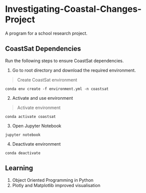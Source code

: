 # Investigating-Coastal-Changes-Project
A program for a school research project.

## CoastSat Dependencies
Run the following steps to ensure CoastSat dependencies.

1. Go to root directory and download the required environment.

> Create CoastSat environment

`conda env create -f environment.yml -n coastsat`

2. Activate and use environment

> Activate environment

`conda activate coastsat`

3. Open Jupyter Notebook

`jupyter notebook`

4. Deactivate environment

`conda deactivate`

## Learning
1. Object Oriented Programming in Python
2. Plotly and Matplotlib improved visualisation
